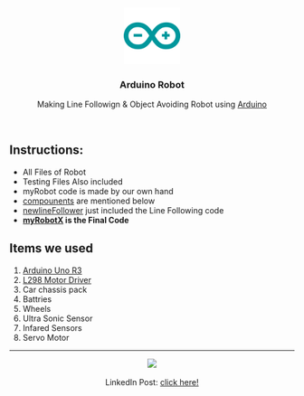 
<div align="center">
  <p>
      <img width="20%" src="/arduino-icon.svg">
  </p>
  <b><h3> Arduino Robot </h3></b>
  <p> Making Line Followign & Object Avoiding Robot using <a href="https://www.arduino.cc"> Arduino </a></p>
</div>
<br>



## Instructions:
- All Files of Robot
- Testing Files Also included
- myRobot code is made by our own hand
- [compounents](#items-we-used) are mentioned below
- [newlineFollower](/newlineFollower) just included the Line Following code
- <b>[myRobotX](/myRobotX) is the Final Code</b>

## Items we used
1. [Arduino Uno R3](https://store.arduino.cc/products/arduino-uno-rev3)
2. [L298 Motor Driver](https://components101.com/modules/l293n-motor-driver-module)
3. Car chassis pack 
4. Battries
5. Wheels
6. Ultra Sonic Sensor
7. Infared Sensors
8. Servo Motor

---
<div align="center">
<img src="https://github.com/Janith3003/Arduino-Robot/blob/main/LIFOD.jpg" width="300" height="auto">

LinkedIn Post: [click here!](https://www.linkedin.com/posts/janith-disanayake-8511b0240_team-robot-roboticsengineering-activity-6954856546669400064-tL5p?utm_source=linkedin_share&utm_medium=member_desktop_web)

</div>

